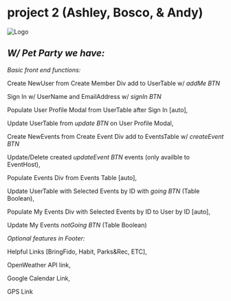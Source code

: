 # project 2 (Ashley, Bosco, & Andy)

![Logo](views\styles\logo.jpg)

## _W/ Pet Party we have:_

_Basic front end functions:_

Create NewUser from Create Member Div add to UserTable w/ _addMe BTN_

Sign In w/ UserName and EmailAddress w/ _signIn BTN_

Populate User Profile Modal from UserTable after Sign In [auto],

Update UserTable from _update BTN_ on User Profile Modal,

Create NewEvents from Create Event Div add to EventsTable w/ _createEvent BTN_

Update/Delete created _updateEvent BTN_ events (only availble to EventHost),

Populate Events Div from Events Table [auto],

Update UserTable with Selected Events by ID with _going BTN_ (Table Boolean),

Populate My Events Div with Selected Events by ID to User by ID [auto],

Update My Events _notGoing BTN_ (Table Boolean)

_Optional features in Footer:_

Helpful Links [BringFido, Habit, Parks&Rec, ETC],

OpenWeather API link,

Google Calendar Link,

GPS Link
